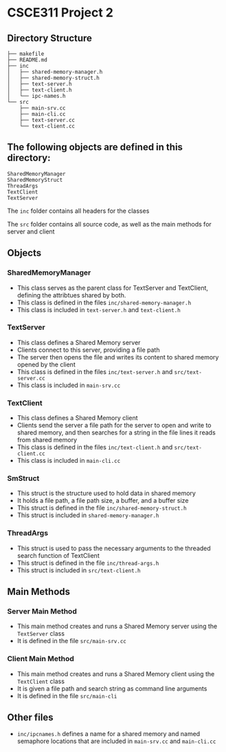 # CSCE311 Project 2

## Directory Structure
```
├── makefile
├── README.md
├── inc
│   ├── shared-memory-manager.h
│   ├── shared-memory-struct.h
│   ├── text-server.h
│   ├── text-client.h
│   └── ipc-names.h
└── src
    ├── main-srv.cc
    ├── main-cli.cc
    ├── text-server.cc
    └── text-client.cc
```

## The following objects are defined in this directory:

    SharedMemoryManager
    SharedMemoryStruct
    ThreadArgs
    TextClient
    TextServer

The `inc` folder contains all headers for the classes

The `src` folder contains all source code, as well as the main methods for server and client

## Objects

### SharedMemoryManager
- This class serves as the parent class for TextServer and TextClient, defining the attribtues shared by both.
- This class is defined in the files `inc/shared-memory-manager.h`
- This class is included in `text-server.h` and `text-client.h`

### TextServer
- This class defines a Shared Memory server
- Clients connect to this server, providing a file path
- The server then opens the file and writes its content to shared memory opened by the client
- This class is defined in the files `inc/text-server.h` and `src/text-server.cc`
- This class is included in `main-srv.cc`

### TextClient
- This class defines a Shared Memory client
- Clients send the server a file path for the server to open and write to shared memory, and then searches for a string in the file lines it reads from shared memory
- This class is defined in the files `inc/text-client.h` and `src/text-client.cc`
- This class is included in `main-cli.cc`

### SmStruct
- This struct is the structure used to hold data in shared memory
- It holds a file path, a file path size, a buffer, and a buffer size
- This struct is defined in the file `inc/shared-memory-struct.h`
- This struct is included in `shared-memory-manager.h`

### ThreadArgs
- This struct is used to pass the necessary arguments to the threaded search function of TextClient
- This struct is defined in the file `inc/thread-args.h`
- This struct is included in `src/text-client.h`

## Main Methods

### Server Main Method
- This main method creates and runs a Shared Memory server using the `TextServer` class
- It is defined in the file `src/main-srv.cc`

### Client Main Method
- This main method creates and runs a Shared Memory client using the `TextClient` class
- It is given a file path and search string as command line arguments
- It is defined in the file `src/main-cli`

## Other files
- `inc/ipcnames.h` defines a name for a shared memory and named semaphore locations that are included in `main-srv.cc` and `main-cli.cc`